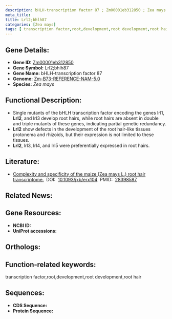 ```yaml
---
description: bHLH-transcription factor 87 ; Zm00001eb312850 ; Zea mays
meta_title:
title: Lrl2;bhlh87
categories: [Zea mays]
tags: [ transcription factor,root,development,root development,root hair ]
---
```


## Gene Details:
- **Gene ID:**	[Zm00001eb312850]()
- **Gene Symbol:** Lrl2;bhlh87
- **Gene Name:** bHLH-transcription factor 87
- **Genome:** [Zm-B73-REFERENCE-NAM-5.0]()
- **Species:** *Zea mays*

## Functional Description:
   - Single mutants of the bHLH transcription factor encoding the genes lrl1, **Lrl2**, and lrl3 develop root hairs, while root hairs are absent in double and triple mutants of these genes, indicating partial genetic redundancy.
   - **Lrl2** show defects in the development of the root hair-like tissues protonema and rhizoids, but their expression is not limited to these tissues.
   - **Lrl2**, lrl3, lrl4, and lrl5 were preferentially expressed in root hairs.

## Literature:
   - [Complexity and specificity of the maize (Zea mays L.) root hair transcriptome.]( https://academic.oup.com/jxb/article/68/9/2175/3192113?login=false)&nbsp;&nbsp;DOI:&nbsp;&nbsp;[10.1093/jxb/erx104](https://academic.oup.com/jxb/article/68/9/2175/3192113?login=false)&nbsp;&nbsp;PMID:&nbsp;&nbsp;[28398587](https://pubmed.ncbi.nlm.nih.gov/28398587/)

## Related News:

## Gene Resources:
- **NCBI ID:** [](https://www.ncbi.nlm.nih.gov/gene/?term=)
- **UniProt accessions:** [](https://www.uniprot.org/uniprotkb//entry)

## Orthologs:

## Function-related keywords:
transcription factor,root,development,root development,root hair

## Sequences:
- **CDS Sequence:**
- **Protein Sequence:**
